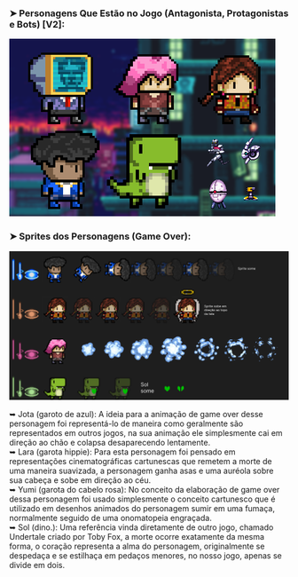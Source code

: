 
### ➤ Personagens Que Estão no Jogo (Antagonista, Protagonistas e Bots) [V2]:

![Design and Development](https://github.com/CEJJStudios/O_Gestor_Louco_The_Game/blob/main/Personagens/BANNER%20PERSONAGENS.png)

### ➤ Sprites dos Personagens (Game Over):

![Design and Development](https://github.com/CEJJStudios/O_Gestor_Louco_The_Game/blob/main/Personagens/Game%20Over.png)

➥ Jota (garoto de azul): A ideia para a animação de game over desse personagem foi representá-lo de maneira como geralmente são representados em outros jogos, na sua animação ele simplesmente cai em direção ao chão e colapsa desaparecendo lentamente.<br>
➥ Lara (garota hippie): Para esta personagem foi pensado em representações cinematográficas cartunescas que remetem a morte de uma maneira suavizada, a personagem ganha asas e uma auréola sobre sua cabeça e sobe em direção ao céu.<br>
➥ Yumi (garota do cabelo rosa): No conceito da elaboração de game over dessa personagem foi usado simplesmente o conceito cartunesco que é utilizado em desenhos animados do personagem sumir em uma fumaça, normalmente seguido de uma onomatopeia engraçada.<br>
➥ Sol (dino.): Uma referência vinda diretamente de outro jogo, chamado Undertale criado por Toby Fox, a morte ocorre exatamente da mesma forma, o coração representa a alma do personagem, originalmente se despedaça e se estilhaça em pedaços menores, no nosso jogo, apenas se divide em dois.
